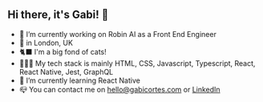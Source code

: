 ## Hi there, it's Gabi! 👋

- 🔭 I’m currently working on Robin AI as a Front End Engineer
- 📍 in London, UK
- 🐈‍⬛ I'm a big fond of cats!
- 👩🏻‍💻 My tech stack is mainly HTML, CSS, Javascript, Typescript, React, React Native, Jest, GraphQL
- 🌱 I’m currently learning React Native
- 📪 You can contact me on hello@gabicortes.com or <a href="https://www.linkedin.com/in/gabicortes/">LinkedIn</a>
